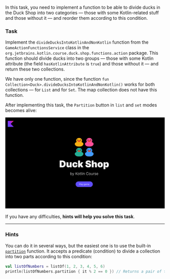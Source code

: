 In this task, you need to implement a function to be able to
divide ducks in the Duck Shop into two categories — those with some Kotlin-related stuff and those without it — and reorder them according to this condition.

### Task

Implement the `divideDucksIntoKotlinAndNonKotlin` function from the `GameActionFunctionsService` class in
the `org.jetbrains.kotlin.course.duck.shop.functions.action` package.
This function should divide ducks into two groups — those with some Kotlin attribute (the field `hasKotlinAttribute` is `true`) and those without it — and return these two collections.

We have only one function, since the function `fun Collection<Duck>.divideDucksIntoKotlinAndNonKotlin()` works for both collections — for `List` and for `Set`.
The map collection does not have this function.

After implementing this task, the `Partition` button in `list` and `set` modes becomes alive:

![Current state](../../utils/src/main/resources/images/duck/shop/states/state_7.gif)

If you have any difficulties, **hints will help you solve this task**.

----

### Hints

<div class="hint" title="How can I divide a collection by condition?">

You can do it in several ways, but the easiest one is to use the built-in [`partition`](https://kotlinlang.org/api/latest/jvm/stdlib/kotlin.collections/partition.html) function.
It accepts a predicate (condition) to divide a collection into two parts according to this condition:

```kotlin
val listOfNumbers = listOf(1, 2, 3, 4, 5, 6)
println(listOfNumbers.partition { it % 2 == 0 }) // Returns a pair of two lists: [2, 4, 6], [1, 3, 5]
```
</div>
